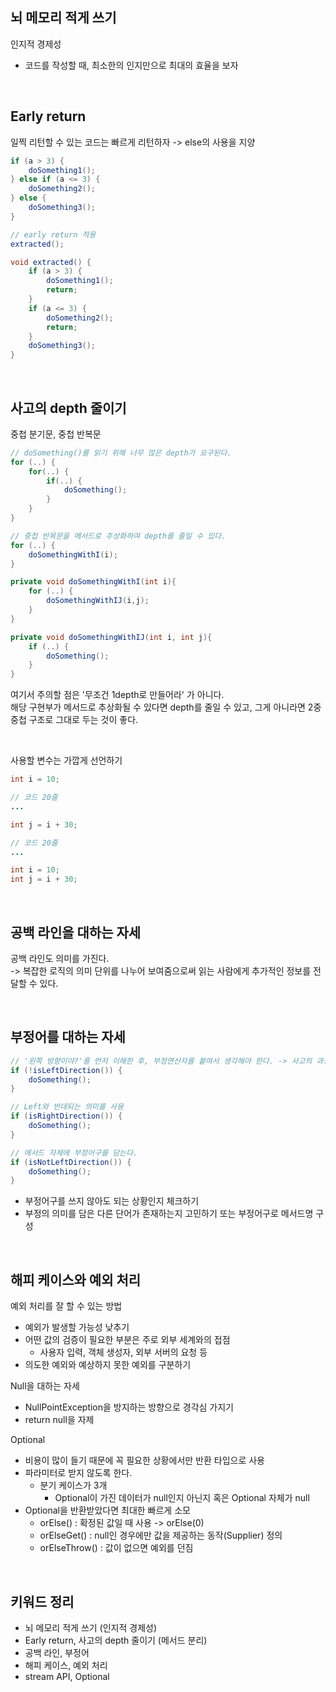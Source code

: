 
## 뇌 메모리 적게 쓰기

인지적 경제성
- 코드를 작성할 때, 최소한의 인지만으로 최대의 효율을 보자

<br />

## Early return

일찍 리턴할 수 있는 코드는 빠르게 리턴하자 -> else의 사용을 지양

```java
if (a > 3) {
    doSomething1();
} else if (a <= 3) {
    doSomething2();
} else {
    doSomething3();
}
```
```java
// early return 적용
extracted();

void extracted() {
    if (a > 3) {
        doSomething1();
        return;
    }
    if (a <= 3) {
        doSomething2();
        return;
    }
    doSomething3();
}
```

<br />

## 사고의 depth 줄이기

중첩 분기문, 중첩 반복문
```java
// doSomething()를 읽기 위해 너무 많은 depth가 요구된다.
for (..) {
    for(..) {
        if(..) {
            doSomething();
        }
    }
}
```
```java
// 중첩 반목문을 메서드로 추상화하여 depth를 줄일 수 있다.
for (..) {
    doSomethingWithI(i);
}

private void doSomethingWithI(int i){
    for (..) {
        doSomethingWithIJ(i,j);
    }
}

private void doSomethingWithIJ(int i, int j){
    if (..) {
        doSomething();
    }
}
```
여기서 주의할 점은 '무조건 1depth로 만들어라' 가 아니다.  
해당 구현부가 메서드로 추상화될 수 있다면 depth를 줄일 수 있고, 그게 아니라면 2중 중첩 구조로 그대로 두는 것이 좋다.

<br />

사용할 변수는 가깝게 선언하기
```java
int i = 10;

// 코드 20줄
...

int j = i + 30;
```
```java
// 코드 20줄
...

int i = 10;
int j = i + 30;
```

<br />

## 공백 라인을 대하는 자세

공백 라인도 의미를 가진다.  
-> 복잡한 로직의 의미 단위를 나누어 보여줌으로써 읽는 사람에게 추가적인 정보를 전달할 수 있다.

<br />

## 부정어를 대하는 자세

```java
// '왼쪽 방향이야?'를 먼저 이해한 후, 부정연산자를 붙여서 생각해야 한다. -> 사고의 과정을 한번 더 거쳐야 한다.
if (!isLeftDirection()) {
    doSomething();
}
```
```java
// Left와 반대되는 의미를 사용
if (isRightDirection()) {
    doSomething();
}

// 메서드 자체에 부정어구를 담는다.
if (isNotLeftDirection()) {
    doSomething();
}
```

- 부정어구를 쓰지 않아도 되는 상황인지 체크하기
- 부정의 의미를 담은 다른 단어가 존재하는지 고민하기 또는 부정어구로 메서드명 구성

<br />

## 해피 케이스와 예외 처리

예외 처리를 잘 할 수 있는 방법
- 예외가 발생할 가능성 낮추기
- 어떤 값의 검증이 필요한 부분은 주로 외부 세계와의 접점
  - 사용자 입력, 객체 생성자, 외부 서버의 요청 등
- 의도한 예외와 예상하지 못한 예외를 구분하기

Null을 대하는 자세
- NullPointException을 방지하는 방향으로 경각심 가지기
- return null을 자제

Optional
- 비용이 많이 들기 때문에 꼭 필요한 상황에서만 반환 타입으로 사용
- 파라미터로 받지 않도록 한다.
  - 분기 케이스가 3개
    - Optional이 가진 데이터가 null인지 아닌지 혹은 Optional 자체가 null
- Optional을 반환받았다면 최대한 빠르게 소모
  - orElse() : 확정된 값일 때 사용 -> orElse(0)
  - orElseGet() : null인 경우에만 값을 제공하는 동작(Supplier) 정의
  - orElseThrow() : 값이 없으면 예외를 던짐

<br />

## 키워드 정리

- 뇌 메모리 적게 쓰기 (인지적 경제성)
- Early return, 사고의 depth 줄이기 (메서드 분리)
- 공백 라인, 부정어
- 해피 케이스, 예외 처리
- stream API, Optional
